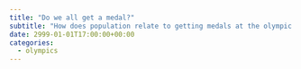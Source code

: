 ```yaml
---
title: "Do we all get a medal?"
subtitle: "How does population relate to getting medals at the olympic games"
date: 2999-01-01T17:00:00+00:00
categories: 
  - olympics
---
```


